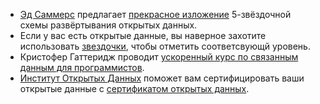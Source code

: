 - [Эд Саммерс](http://inkdroid.org/ehs/) предлагает [прекрасное изложение](http://inkdroid.org/2010/06/04/the-5-stars-of-open-linked-data/ "5 звезд связанных открытых данных") 5-звёздочной схемы развёртывания открытых данных.
- Если у вас есть открытые данные, вы наверное захотите использовать [звездочки](http://lab.linkeddata.deri.ie/2010/lod-badges/), чтобы отметить соответсвующй уровень.
- Кристофер Гаттеридж проводит [ускоренный курс по связанным данным для программистов](http://openorg.ecs.soton.ac.uk/wiki/Linked_Data_Basics_for_Techies).
- [Институт Открытых Данных](http://theodi.org/) поможет вам сертифицировать ваши открытые данные с [сертификатом открытых данных](https://certificates.theodi.org/).
